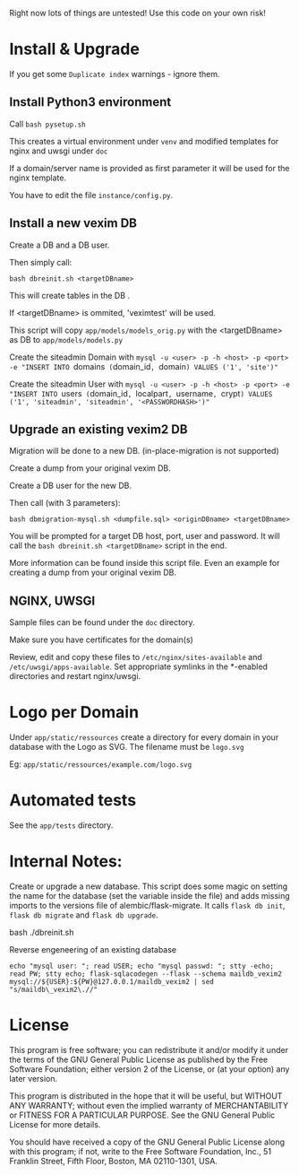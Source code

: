 Right now lots of things are untested!
Use this code on your own risk!

# Install & Upgrade

If you get some `Duplicate index` warnings - ignore them.

## Install Python3 environment

Call `bash pysetup.sh`

This creates a virtual environment under `venv` and modified templates for nginx and uwsgi under `doc`

If a domain/server name is provided as first parameter it will be used for the nginx template. 

You have to edit the file `instance/config.py`.

## Install a new vexim DB
Create a DB and a DB user.

Then simply call:

`bash dbreinit.sh <targetDBname>`

This will create tables in the DB <targetDBname>.

If \<targetDBname\> is ommited, 'veximtest' will be used.

This script will copy `app/models/models_orig.py` with the \<targetDBname\> as DB to `app/models/models.py`

Create the siteadmin Domain with `mysql -u <user> -p -h <host> -p <port> -e "INSERT INTO `domains` (`domain_id`, `domain`) VALUES ('1', 'site')"`

Create the siteadmin User with `mysql -u <user> -p -h <host> -p <port> -e "INSERT INTO `users` (`domain_id`, `localpart`, `username`, `crypt`) VALUES ('1', 'siteadmin', 'siteadmin', '<PASSWORDHASH>')"`

## Upgrade an existing vexim2 DB
Migration will be done to a new DB. (in-place-migration is not supported)

Create a dump from your original vexim DB.

Create a DB user for the new DB.

Then call (with 3 parameters):

`bash dbmigration-mysql.sh <dumpfile.sql> <originDBname> <targetDBname>`

You will be prompted for a target DB host, port, user and password.
It will call the `bash dbreinit.sh <targetDBname>` script in the end.

More information can be found inside this script file.
Even an example for creating a dump from your original vexim DB.

## NGINX, UWSGI

Sample files can be found under the `doc` directory.

Make sure you have certificates for the domain(s)

Review, edit and copy these files to `/etc/nginx/sites-available` and `/etc/uwsgi/apps-available`. Set appropriate symlinks in the *-enabled directories and restart nginx/uwsgi.

# Logo per Domain

Under `app/static/ressources` create a directory for every domain in your database with the Logo as SVG. The filename must be `logo.svg`

Eg: `app/static/ressources/example.com/logo.svg`

# Automated tests

See the `app/tests` directory.

# Internal Notes:

Create or upgrade a new database.
This script does some magic on setting the name for the database (set the variable inside the file) and adds missing imports to the versions file of alembic/flask-migrate.
It calls `flask db init`, `flask db migrate` and `flask db upgrade`.

bash ./dbreinit.sh

Reverse engeneering of an existing database

```
echo "mysql user: "; read USER; echo "mysql passwd: "; stty -echo; read PW; stty echo; flask-sqlacodegen --flask --schema maildb_vexim2 mysql://${USER}:${PW}@127.0.0.1/maildb_vexim2 | sed "s/maildb\_vexim2\.//"
```

# License
This program is free software; you can redistribute it and/or modify
it under the terms of the GNU General Public License as published by
the Free Software Foundation; either version 2 of the License, or
(at your option) any later version.

This program is distributed in the hope that it will be useful,
but WITHOUT ANY WARRANTY; without even the implied warranty of
MERCHANTABILITY or FITNESS FOR A PARTICULAR PURPOSE.  See the
GNU General Public License for more details.

You should have received a copy of the GNU General Public License
along with this program; if not, write to the Free Software
Foundation, Inc., 51 Franklin Street, Fifth Floor, Boston,
MA 02110-1301, USA.


